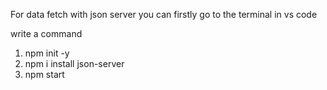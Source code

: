 For data fetch with json server
you can firstly go to the terminal in vs code


write a command

1)  npm init -y
2)  npm i install json-server
3)  npm start
